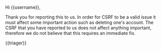 Hi {{username}},

Thank you for reporting this to us. In order for CSRF to be a valid issue it must affect some important action such as deleting one's account. The CSRF that you have reported to us does not affect anything important, therefore we do not believe that this requires an immediate fix.

{{triager}}